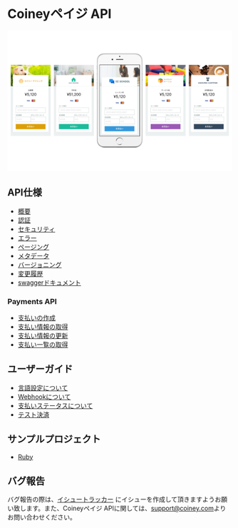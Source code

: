 # Coineyペイジ API

![](./images/main.jpg)

## API仕様

- [概要](api-spec/overview.md)
- [認証](api-spec/authentication.md)
- [セキュリティ](api-spec/security.md)
- [エラー](api-spec/errors.md)
- [ページング](api-spec/pagination.md)
- [メタデータ](api-spec/metadata.md)
- [バージョニング](api-spec/versioning.md)
- [変更履歴](api-spec/CHANGELOG.md)
- [swaggerドキュメント](api-spec/api.yaml)

### Payments API

- [支払いの作成](api/payments/create.md)
- [支払い情報の取得](api/payments/get.md)
- [支払い情報の更新](api/payments/update.md)
- [支払い一覧の取得](api/payments/list.md)

## ユーザーガイド

- [言語設定について](user-guides/locale.md)
- [Webhookについて](user-guides/webhook.md)
- [支払いステータスについて](user-guides/status.md)
- [テスト決済](user-guides/sandbox.md)

## サンプルプロジェクト

- [Ruby](examples/ruby)

## バグ報告

バグ報告の際は、[イシュートラッカー](https://github.com/Coiney-SDK/CoineyKit-Payge/issues) にイシューを作成して頂きますようお願い致します。また、Coineyペイジ APIに関しては、[support@coiney.com](mailto:support@coiney.com)よりお問い合わせください。
